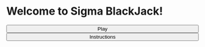 
<head>
  <link rel="stylesheet" href="assets/css/style.css" />
</head>
<body>
  <div class="container content-container">
    <h1 class="blackjack-title">Welcome to Sigma BlackJack!</h1>
  </div>
  <div
        class="button-container2"
        style="display: flex; justify-content: center; flex-direction: column"
      >
        <button class="Play">Play</button>
        <button class="instructions">Instructions</button>
      </div>
</body>
